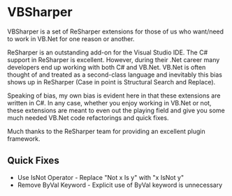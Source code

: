 VBSharper
=========

VBSharper is a set of ReSharper extensions for those of us who want/need to work in VB.Net for one reason or another.

ReSharper is an outstanding add-on for the Visual Studio IDE. The C# support in ReSharper is excellent. However, during their .Net career many developers end up working with both C# and VB.Net. VB.Net is often thought of and treated as a second-class language and inevitably this bias shows up in ReSharper (Case in point is Structural Search and Replace).

Speaking of bias, my own bias is evident here in that these extensions are written in C#. In any case, whether you enjoy working in VB.Net or not, these extensions are meant to even out the playing field and give you some much needed VB.Net code refactorings and quick fixes.

Much thanks to the ReSharper team for providing an excellent plugin framework.

Quick Fixes
-----------
<ul>
  <li>Use IsNot Operator - Replace "Not x Is y" with "x IsNot y"</li>
  <li>Remove ByVal Keyword - Explicit use of ByVal keyword is unnecessary</li>

